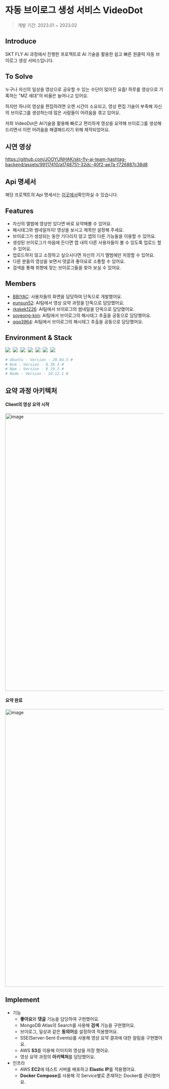 # 자동 브이로그 생성 서비스 VideoDot
> 개발 기간: 2023.01 ~ 2023.02

## Introduce
SKT FLY AI 과정에서 진행한 프로젝트로 AI 기술을 활용한 쉽고 빠른 원클릭 자동 브이로그 생성 서비스입니다.

## To Solve
누구나 자신의 일상을 영상으로 공유할 수 있는 수단이 많아진 요즘! 하루를 영상으로 기록하는 "MZ 세대"의 비율은 늘어나고 있어요.

하지만 하나의 영상을 편집하려면 오랜 시간이 소요되고, 영상 편집 기술이 부족해 자신의 브이로그를 생성하는데 많은 사람들이 어려움을 겪고 있어요.  

저희 VideoDot은 AI기술을 활용해 빠르고 편리하게 영상을 요약해 브이로그를 생성해 드리면서 이런 어려움을 해결해드리기 위해 제작되었어요.

## 시연 영상
https://github.com/JOOYUNHAK/skt-fly-ai-team-hashtag-backend/assets/99117410/a1748751-32dc-40f2-ae7a-f726887c38d8

## Api 명세서
해당 프로젝트의 Api 명세서는 [이곳에서](https://video-dot-project.gitbook.io/video_dot-api-v1/)확인하실 수 있습니다.

## Features
- 자신의 앨범에 영상만 있다면 바로 요약해볼 수 있어요.
- 해시태그와 썸네일까지! 영상을 보시고 제목만 설정해 주세요.
- 브이로그가 생성되는 동안 기다리지 않고 앱의 다른 기능들을 이용할 수 있어요.
- 생성된 브이로그가 마음에 든다면 앱 내의 다른 사용자들이 볼 수 있도록 업로드 할 수 있어요.
- 업로드하지 않고 소장하고 싶으시다면 자신의 기기 앨범에만 저장할 수 있어요.
- 다른 분들의 영상을 보면서 댓글과 좋아요로 소통할 수 있어요.
- 검색을 통해 취향에 맞는 브이로그들을 찾아 보실 수 있어요.

## Members
- [BBIYAC](https://github.com/BBIYAC): 사용자들의 화면을 담당하여 단독으로 개발했어요.
- [eunsun52](https://github.com/eunsun53): AI팀에서 영상 요약 과정을 단독으로 담당했어요.
- [rkskek1226](https://github.com/rkskek1226): AI팀에서 브이로그의 썸네일을 단독으로 담당했어요.
- [soyeong-kim](https://github.com/soyeong-kim): AI팀에서 브이로그의 해시태그 추출을 공동으로 담당했어요.
- [qqq3964](https://github.com/qqq3964): AI팀에서 브이로그의 해시태그 추출을 공동으로 담당했어요.
 

## Environment & Stack
<p>
<img src="https://img.shields.io/badge/MySQL-4479A1?style=flat-square&logo=MySQL&logoColor=white"/></a>&nbsp 
<img src="https://img.shields.io/badge/NestJS-E0234E?style=flat-square&logo=NestJS&logoColor=white"/></a>&nbsp 
<img src="https://img.shields.io/badge/MongoDB-47A248?style=flat-square&logo=MongoDB&logoColor=white"/></a>&nbsp 
<img src="https://img.shields.io/badge/Redis-DC382D?style=flat-square&logo=Redis&logoColor=white"/></a>&nbsp 
<img src="https://img.shields.io/badge/AWS EC2-FF9900?style=flat-square&logo=AWS EC2&logoColor=white"/></a>&nbsp 
<img src="https://img.shields.io/badge/AWS S3-569A31?style=flat-square&logo=AWS S3&logoColor=white"/></a>&nbsp 
<img src="https://img.shields.io/badge/Docker-569A31?style=flat-square&logo=Docker&logoColor=white"/></a>&nbsp 
</p>

```sh
# Ubuntu - Version - 20.04.5 #
# Nvm - Version - 0.39.3 #
# Npm - Version - 8.19.2 #
# Node - Version - 18.12.1 #
```

## 요약 과정 아키텍처

#### Client의 영상 요약 시작
<img width="883" alt="image" src="https://user-images.githubusercontent.com/99117410/236697909-e0be50c8-f1dc-46d1-b1bc-baae15469029.png">

#### 요약 완료 
<img width="883" alt="image" src="https://user-images.githubusercontent.com/99117410/236698471-5abec6bf-e2cf-4bc7-a75f-0f51f2e5e867.png">

## Implement
- 기능  
    - **좋아요**와 **댓글** 기능을 담당하여 구현했어요.
    - MongoDB Atlas의 Search를 사용해 **검색** 기능을 구현했어요.
    - 브이로그, 일상과 같은 **동의어**를 설정하여 적용했어요.
    - SSE(Server-Sent-Events)를 사용해 영상 요약 결과에 대한 알림을 구현했어요. 
    - AWS **S3**를 이용해 이미지와 영상을 저장 했어요.
    - 영상 요약 과정의 **아키텍처**를 담당했어요.
- 인프라
    - AWS **EC2**에 테스트 서버를 배포하고 **Elastic IP**를 적용했어요.
    - **Docker Compose**를 사용해 각 Service별로 존재하는 Docker를 관리했어요.
